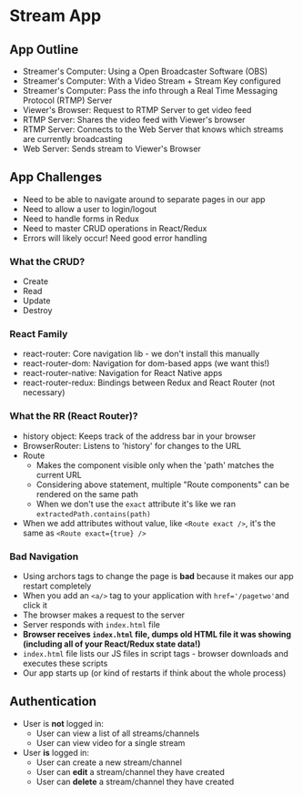 # Stream App

## App Outline

- Streamer's Computer: Using a Open Broadcaster Software (OBS)
- Streamer's Computer: With a Video Stream + Stream Key configured
- Streamer's Computer: Pass the info through a Real Time Messaging Protocol (RTMP) Server
- Viewer's Browser: Request to RTMP Server to get video feed
- RTMP Server: Shares the video feed with Viewer's browser
- RTMP Server: Connects to the Web Server that knows which streams are currently broadcasting
- Web Server: Sends stream to Viewer's Browser

## App Challenges

- Need to be able to navigate around to separate pages in our app
- Need to allow a user to login/logout
- Need to handle forms in Redux
- Need to master CRUD operations in React/Redux
- Errors will likely occur! Need good error handling

### What the CRUD?

- Create
- Read
- Update
- Destroy

### React Family

- react-router: Core navigation lib - we don't install this manually
- react-router-dom: Navigation for dom-based apps (we want this!)
- react-router-native: Navigation for React Native apps
- react-router-redux: Bindings between Redux and React Router (not necessary)

### What the RR (React Router)?

- history object: Keeps track of the address bar in your browser
- BrowserRouter: Listens to 'history' for changes to the URL
- Route
  - Makes the component visible only when the 'path' matches the current URL
  - Considering above statement, multiple "Route components" can be rendered on the same path
  - When we don't use the `exact` attribute it's like we ran `extractedPath.contains(path)`
- When we add attributes without value, like `<Route exact />`, it's the same as `<Route exact={true} />`

### Bad Navigation
- Using archors tags to change the page is **bad** because it makes our app restart completely
- When you add an `<a/>` tag to your application with `href='/pagetwo'`and click it
- The browser makes a request to the server
- Server responds with `index.html` file
- **Browser receives `index.html` file, dumps old HTML file it was showing (including all of your React/Redux state data!)**
- `index.html` file lists our JS files in script tags - browser downloads and executes these scripts
- Our app starts up (or kind of restarts if think about the whole process)

## Authentication

- User is **not** logged in:
  - User can view a list of all streams/channels
  - User can view video for a single stream
- User **is** logged in:
  - User can create a new stream/channel
  - User can **edit** a stream/channel they have created
  - User can **delete** a stream/channel they have created
